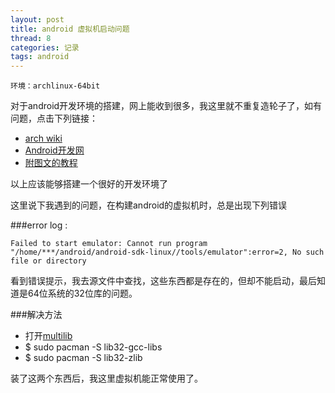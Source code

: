 ```yaml
---
layout: post
title: android 虚拟机启动问题
thread: 8
categories: 记录
tags: android
---
```


    环境：archlinux-64bit 
    
         
         


对于android开发环境的搭建，网上能收到很多，我这里就不重复造轮子了，如有问题，点击下列链接：

 - <a href="https://wiki.archlinux.org/index.php/Android" target="_blank">arch wiki</a>
 - <a href="http://www.jizhuomi.com/android/environment/34.html" target="_blank">Android开发网</a>
 - <a href="http://huangz.iteye.com/blog/1103590" target="_blank">附图文的教程</a>  
 
 以上应该能够搭建一个很好的开发环境了
 
 这里说下我遇到的问题，在构建android的虚拟机时，总是出现下列错误
   

###error log :       

   
 

    Failed to start emulator: Cannot run program "/home/***/android/android-sdk-linux//tools/emulator":error=2, No such file or directory 


    
  看到错误提示，我去源文件中查找，这些东西都是存在的，但却不能启动，最后知道是64位系统的32位库的问题。
  
###解决方法    

  
   * 打开<a href="https://www.archlinux.org/news/true-multilib-for-arch-linux-x86_64/" target="_blank">multilib</a>
   * $ sudo pacman -S lib32-gcc-libs
   * $ sudo pacman -S lib32-zlib

装了这两个东西后，我这里虚拟机能正常使用了。
